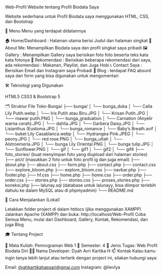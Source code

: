 Web-Profil
Website tentang Profil Biodata Saya

Website sederhana untuk Profil Biodata saya menggunakan HTML, CSS, dan Bootstrap

🌟 Menu Menu yang terdapat didalamnya

🏠 Home/Dashboard : Halaman utama berisi Judul dan halaman singkat
👤 About Me: Menampilkan Biodata saya dan profil singkat saya pribadi
🖼️ Gallery : Menampilkan Gallery saya berisikan foto foto beserta teks kata kata fotonya
📝 Rekomendasi : Berisikan beberapa rekomendasi dari saya, ada rekomendasi : Makanan, Playlist, dan Juga Hobi
📞 Contact Saya : Berisikan Email dan Instagram saya Probadi
🧾 Blog : terdapat FAQ absurd saya dan form yang bisa digunakan untuk mengomentari

🛠️ Teknologi yang Digunakan

HTML5
CSS3 & Bootstrap 5

🗂️ Struktur File
Toko-Bunga/
├── bunga/
│ └── bunga_duka
│ └── Calla Lily Putih.webp
│ └── Iris Putih atau Biru.JPG
│ └── Krisan Putih.JPG
│ └── mawar putih.PNG
│ └── bunga_graduation
│ └── Carnation (Anyelir warna cerah).JPG
│ └── dahlia.JPG
│ └── Garbera Daisy.JPG
│ └── Lisianthus (Eustoma.JPG
│ └── bunga_romance
│ └── Baby’s Breath.avif
│ └── buket Lily Casablanca.webp
│ └── Hydrangea Pink.JPEG
│ └── peony.JPG
│ └── red rose.PNG
│ └── bunga_ultah
│ └── Alstroemeria.JPG
│ └── bunga Lily Oriental.PNG
│ └── bunga tulip.JPG
│ └── Sunflower.PNG
│ └── gif
│ └── gif1
│ └── gif2
│ └── gif4
├── foto_stories/ (buat menyimpan foto yang diupload dari halaman stories)
├── pict/ (masukkan 2 foto untuk foto profil ig dan juga email)
├── about.php
├── about.css
├── form.php
├── contact.php
├── contact.css
├── explore_bloom.php
├── explore_bloom.css
├── navbar.php
├── footer.php
├── hf.css
├── home.php
├── home.css
├── order.php
├── order.css
├── stories.php
├── stories.css
├── proses_stories.php
├── koneksi.php
├── lalunay.sql (database untuk lalunayy, bisa diimpor terlebih dahulu ke dalam MySQL atau di phpmyadmin)
└── README.md

📌 Cara Menjalankan (Lokal)

Letakkan folder project di dalam htdocs (jika menggunakan XAMPP)
Jalankan Apache (XAMPP) dan buka: http://localhost/Web-Profil
Coba Semua Menu, mulai dari Dashboard, Gallery, Kontak, Rekomendasi, dan juga Blog

🎓 Tentang Project

🎯 Mata Kuliah: Pemrograman Web 1
📅 Semester: 4
📌 Jenis Tugas: Web Profil Biodata Diri 
🧑‍🎓 Nama Developer: Dyah Avri Kartika H
📫 Kontak Kalau kamu ingin tanya lebih lanjut atau tertarik dengan project ini, silakan hubungi saya:

Email: dyahkartikahapsari@gmai.com
Instagram: @lievlya
